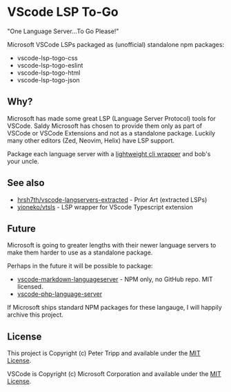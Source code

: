 # VScode LSP To-Go

"One Language Server...To Go Please!"

Microsoft VSCode LSPs packaged as (unofficial) standalone npm packages:

- vscode-lsp-togo-css
- vscode-lsp-togo-eslint
- vscode-lsp-togo-html
- vscode-lsp-togo-json

## Why?

Microsoft has made some great LSP (Language Server Protocol) tools for VSCode. Saldy Microsoft has chosen to provide them only as part of VSCode or VSCode Extensions and not as a standalone package. Luckily many other editors (Zed, Neovim, Helix) have LSP support.

Package each language server with a [lightweight cli wrapper](cli.js) and bob's your uncle.

## See also

- [hrsh7th/vscode-langservers-extracted](https://github.com/hrsh7th/vscode-langservers-extracted) - Prior Art (extracted LSPs)
- [yioneko/vtsls](https://github.com/yioneko/vtsls) - LSP wrapper for VScode Typescript extension

## Future

Microsoft is going to greater lengths with their newer language servers to make them harder to use as a standalone package.

Perhaps in the future it will be possible to package:

- [vscode-markdown-languageserver](https://www.npmjs.com/package/vscode-markdown-languageserver) - NPM only, no GitHub repo. MIT licensed.
- [vscode-php-language-server](https://github.com/microsoft/vscode/tree/main/extensions/php-language-features)

If Microsoft ships standard NPM packages for these langauge, I will happily archive this project.

## License

This project is Copyright (c) Peter Tripp and available under the [MIT License](LICENSE).

VSCode is Copyright (c) Microsoft Corporation and available under the [MIT License](vscode/license.txt).
